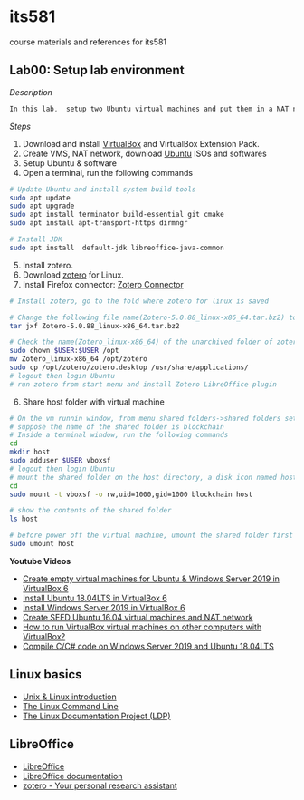 # its581
course materials and references for its581

## Lab00: Setup lab environment

_Description_
```c
In this lab,  setup two Ubuntu virtual machines and put them in a NAT network of VirtualBox.
```

_Steps_
1. Download and install [VirtualBox](https://www.virtualbox.org) and VirtualBox Extension Pack.
2. Create VMS, NAT network, download [Ubuntu](https://ubuntu-mate.org/) ISOs and softwares
3. Setup Ubuntu & software
4. Open a terminal, run the following commands

```bash
# Update Ubuntu and install system build tools
sudo apt update
sudo apt upgrade
sudo apt install terminator build-essential git cmake 
sudo apt install apt-transport-https dirmngr

# Install JDK
sudo apt install  default-jdk libreoffice-java-common 
```


5. Install zotero. 
  1. Download [zotero](https://www.zotero.org/download/) for Linux.
  2. Install Firefox connector: [Zotero Connector](https://www.zotero.org/download/)
  
```bash
# Install zotero, go to the fold where zotero for linux is saved

# Change the following file name(Zotero-5.0.88_linux-x86_64.tar.bz2) to yours
tar jxf Zotero-5.0.88_linux-x86_64.tar.bz2

# Check the name(Zotero_linux-x86_64) of the unarchived folder of zotero, change it to yours
sudo chown $USER:$USER /opt
mv Zotero_linux-x86_64 /opt/zotero
sudo cp /opt/zotero/zotero.desktop /usr/share/applications/
# logout then login Ubuntu
# run zotero from start menu and install Zotero LibreOffice plugin
```

6. Share host folder with virtual machine
```bash
# On the vm runnin window, from menu shared folders->shared folders settings, setup a shared folder,
# suppose the name of the shared folder is blockchain
# Inside a terminal window, run the following commands
cd
mkdir host
sudo adduser $USER vboxsf
# logout then login Ubuntu
# mount the shared folder on the host directory, a disk icon named host will pop on the desktop
cd
sudo mount -t vboxsf -o rw,uid=1000,gid=1000 blockchain host

# show the contents of the shared folder
ls host

# before power off the virtual machine, umount the shared folder first
sudo umount host

```

**Youtube Videos** 
* [Create empty virtual machines for Ubuntu & Windows Server 2019 in VirtualBox 6](https://youtu.be/3PbnBVNWXpk)
* [Install Ubuntu 18.04LTS in VirtualBox 6](https://youtu.be/3BHsizTRUg0)
* [Install Windows Server 2019 in VirtualBox 6](https://youtu.be/fQZFoSTSuPM)
* [Create SEED Ubuntu 16.04 virtual machines and NAT network](https://youtu.be/pwSlVJSCpu0)
* [How to run VirtualBox virtual machines on other computers with VirtualBox?](https://youtu.be/Ps30RJ1MzgQ)
* [Compile C/C# code on Windows Server 2019 and Ubuntu 18.04LTS](https://youtu.be/ajTLkAqamKs)

## Linux basics
* [Unix & Linux introduction](https://bootlin.com/doc/legacy/command-line/)
* [The Linux Command Line](http://linuxcommand.org/tlcl.php)
* [The Linux Documentation Project \(LDP\)](https://www.tldp.org/guides.html)

## LibreOffice
* [LibreOffice](https://www.libreoffice.org/)
* [LibreOffice documentation](https://documentation.libreoffice.org/en/english-documentation/)
* [zotero - Your personal research assistant](https://www.zotero.org/)
